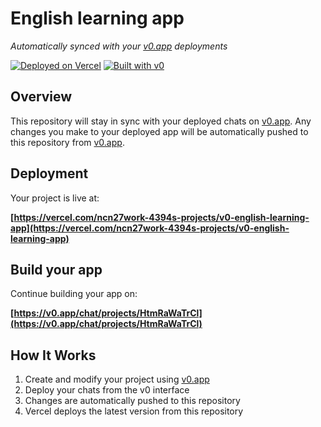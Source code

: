 # English learning app

*Automatically synced with your [v0.app](https://v0.app) deployments*

[![Deployed on Vercel](https://img.shields.io/badge/Deployed%20on-Vercel-black?style=for-the-badge&logo=vercel)](https://vercel.com/ncn27work-4394s-projects/v0-english-learning-app)
[![Built with v0](https://img.shields.io/badge/Built%20with-v0.app-black?style=for-the-badge)](https://v0.app/chat/projects/HtmRaWaTrCl)

## Overview

This repository will stay in sync with your deployed chats on [v0.app](https://v0.app).
Any changes you make to your deployed app will be automatically pushed to this repository from [v0.app](https://v0.app).

## Deployment

Your project is live at:

**[https://vercel.com/ncn27work-4394s-projects/v0-english-learning-app](https://vercel.com/ncn27work-4394s-projects/v0-english-learning-app)**

## Build your app

Continue building your app on:

**[https://v0.app/chat/projects/HtmRaWaTrCl](https://v0.app/chat/projects/HtmRaWaTrCl)**

## How It Works

1. Create and modify your project using [v0.app](https://v0.app)
2. Deploy your chats from the v0 interface
3. Changes are automatically pushed to this repository
4. Vercel deploys the latest version from this repository